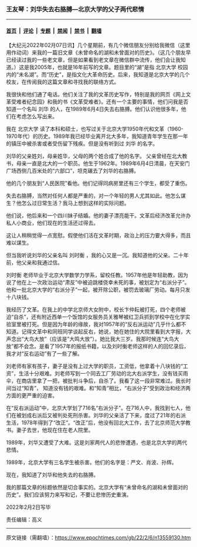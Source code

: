 ### 王友琴：刘华失去右胳膊—北京大学的父子两代悲情

---

#### [首页](../../../..?n13559130) &nbsp;|&nbsp; [评论](../../../../../epoch-comment?n13559130) &nbsp;|&nbsp; [专题](../../../../../epoch-special?n13559130) &nbsp;|&nbsp; [禁闻](../../../../../epoch-news?n13559130) &nbsp;|&nbsp; [禁书](../../../../../books?n13559130) &nbsp;|&nbsp; [翻墙](https://github.com/gfw-breaker/nogfw/blob/master/README.md?n13559130)


<div class="post_content" id="artbody" itemprop="articleBody">
 <!-- article content begin -->
 <p>
  【大纪元2022年02月07日讯】几个星期前，有几个微信朋友分别给我微信（这里用作动词）来我的一篇旧文章《未曾命名的湖和未曾面对的历史》。（这几个朋友早已经读过我的一些老文章，但是如果看到老文章在微信群中流传，他们会让我知道。）这是我2005年，也就是16年前写的文章。题目里的“湖”是指
  <ok href="https://www.epochtimes.com/gb/tag/%E5%8C%97%E4%BA%AC%E5%A4%A7%E5%AD%A6.html">
   北京大学
  </ok>
  校园内的“未名湖”。而“历史”，是指文化大革命历史。后来，我知道是北京大学的几个校友，在传阅我的这篇文章和寻找我的联络方式。
 </p>
 <p>
  我很快和他们通了电话。他们关注了我的文革历史写作，特别是我的网页《网上文革受难者纪念园》和我的书《文革受难者》。还有一个主要的事情，他们问我是否知道一个名叫
  <ok href="https://www.epochtimes.com/gb/tag/%E5%88%98%E5%8D%8E.html">
   刘华
  </ok>
  的人，在1989年6月4日失去右胳膊。他们认识他很多年，他们在考虑怎么写出来。
 </p>
 <p>
  我在
  <ok href="https://www.epochtimes.com/gb/tag/%E5%8C%97%E4%BA%AC%E5%A4%A7%E5%AD%A6.html">
   北京大学
  </ok>
  读了本科和硕士，也写过关于北京大学1950年代和文革（1960-1970年代）的历史。1989年我已经毕业离开北大多年，我知道青年学生在那一年的镇压中被杀害或者受伤留下残疾。但是没有听到过
  <ok href="https://www.epochtimes.com/gb/tag/%E5%88%98%E5%8D%8E.html">
   刘华
  </ok>
  的名字。
 </p>
 <p>
  刘华的父亲姓刘，母亲姓华，父母的两个姓合成了他的名字。 父亲曾经在北大教书，母亲一直是北大的一个职员。他生于1962年。1989年6月4日清晨，在天安门广场西侧几百米处的“六部口”，坦克碾去了刘华的右胳膊。
 </p>
 <p>
  他的几个朋友到“人民医院”看他。他们记得同病房里还有三个学生，都受了重伤。
 </p>
 <p>
  失去右胳膊，当然对任何人都是严重的，对一个年轻的男人尤其如此。他怎么谋生？他怎么过日常生活？我马上想到这样的实际问题。
 </p>
 <p>
  他们说，他后来和一个四川妹子结婚。他的妻子漂亮能干。文革后经济改革允许办私人小商业，他们现在的生活还过得去。
 </p>
 <p>
  这让人稍稍觉得一点宽慰。假使他们活在文革时期，政治上的压力要大得多，而且难以谋生。
 </p>
 <p>
  但当我听说刘华的父亲名叫
  <ok href="https://www.epochtimes.com/gb/tag/%E5%88%98%E6%97%B6%E8%A1%A1.html">
   刘时衡
  </ok>
  ，我的心又是一沉。我知道他的父亲。二十年前，他父亲和我通过信。
 </p>
 <p>
  <ok href="https://www.epochtimes.com/gb/tag/%E5%88%98%E6%97%B6%E8%A1%A1.html">
   刘时衡
  </ok>
  老师毕业于北京大学数学力学系，留校任教。1957年他是年轻助教，因为说了他在上一次政治运动“肃反”中被迫跳楼侥幸未死的事，被划定为“右派分子”。他和一批北京大学的“右派分子”一起，被开除公职，被罚去玻璃厂劳动。每月只发十八块钱。
 </p>
 <p>
  我经历了文革。在我上的中学北京师大女附中，校长卞仲耘被打死，四个老师被迫“自杀”，还有附近西单一个饭馆的女服务员关雅琴被红卫兵抓到学校中在化学实验室里被打死。但是因为年龄的缘故，我对1957年的“反右派运动”几乎什么都不知道。记得文革中和同班同学谈起反右，她说，她在她住的大院里看到大字报，大声念出“大鸟大放”（应该是”大鸣大放”）。她比我大三岁。我那时候连“大鸟大放”都不会念。是看了1957年的报纸书籍，以及刘时衡老师这样的人的回忆录后，我才对“反右运动”有了一些了解。
 </p>
 <p>
  刘老师有家有孩子，妻子是没有上过大学的职员，工资低，他拿着十八块钱的“工资”，生活十分艰难。刘老师写到一个同去工厂劳动的北大右派学生，没有钱买雨伞，在商店里拿了一把，被批判斗争后，自杀了。我看了这一段非常难过。我长时间当过“知青”， 知道没有钱的艰难。和“知青”相比，“右派分子”受到政治和经济两方面的更严重的迫害。
 </p>
 <p>
  在“反右派运动”中，北京大学划了716名“右派分子”。在716人中，我找到七人，他们在被划成右派后又被判处死刑杀害。刘华的父亲活了下来，度过了21年的右派生活，1978年得到了“改正”。“改正”后，他没有回北大工作，去了北京师范大学教书。妻子去世，他现在住在老人院里。
 </p>
 <p>
  1989年，刘华又遭受了大难。这是刘家两代人的悲惨遭遇，也是北京大学的两代悲情。
 </p>
 <p>
  1989年，北京大学有三名学生被杀害。他们的名字是：严文、肖波、孙辉。
 </p>
 <p>
  现在，我知道了刘华和他失去的右胳膊。
 </p>
 <p>
  我的那篇文章的标题依然是切合事实的。北京大学有“未曾命名的湖和未曾面对的历史”。我们应该努力来写和记，不要让悲惨历史重演。
 </p>
 <p>
  2022年2月2日写毕
 </p>
 <p>
  责任编辑：高义
 </p>
 <!-- article content end -->
 <div id="below_article_ad">
 </div>
</div>


---

原文链接（需翻墙）：https://www.epochtimes.com/gb/22/2/6/n13559130.htm